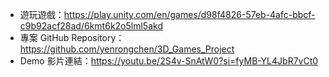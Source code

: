 * 遊玩遊戲：https://play.unity.com/en/games/d98f4826-57eb-4afc-bbcf-c9b92acf28ad/6kmt6k2o5lml5akd
* 專案 GitHub Repository：https://github.com/yenrongchen/3D_Games_Project
* Demo 影片連結：https://youtu.be/2S4v-SnAtW0?si=fyMB-YL4JbR7vCt0